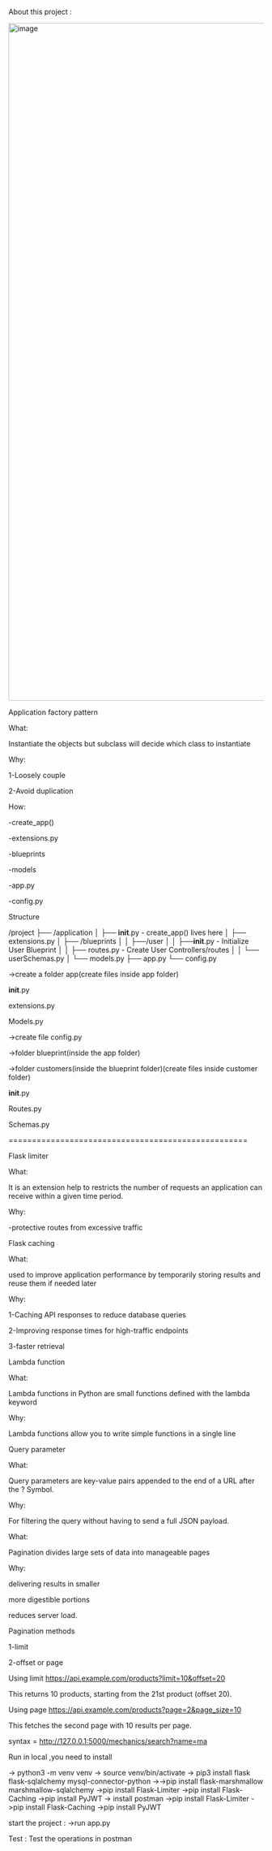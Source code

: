 About this project :

<img width="1335" alt="image" src="https://github.com/user-attachments/assets/61062899-e0d7-41a4-947c-98324ab93e94" />


Application factory pattern 

What: 

Instantiate the objects but subclass will decide which class to instantiate 

Why: 

1-Loosely couple 

2-Avoid duplication 

 
How: 

-create_app() 

-extensions.py 

-blueprints 

-models 

-app.py 

-config.py 

 

Structure  

 

/project 
├── /application 
│ ├── __init__.py - create_app() lives here 
│ ├── extensions.py 
│ ├── /blueprints 
│ │ ├──/user 
│ │ ├──__init__.py - Initialize User Blueprint 
│ │ ├── routes.py - Create User Controllers/routes 
│ │ └── userSchemas.py 
│ └── models.py 
├── app.py 
└── config.py 

 

->create a folder app(create files inside app folder) 

__init__.py 

extensions.py 

 Models.py 

 

->create file config.py 

->folder blueprint(inside the app folder) 

->folder customers(inside the blueprint folder)(create files inside customer folder) 

__init__.py 

Routes.py 

Schemas.py 

 

=================================================== 

Flask limiter 


What: 

It is an extension help to restricts the number of requests an application can receive within a given time period. 


Why: 

-protective routes from excessive traffic 


 Flask caching 

What: 

used to improve application performance by temporarily storing results and  reuse them if needed later 

Why: 

1-Caching API responses to reduce database queries 

2-Improving response times for high-traffic endpoints 

3-faster retrieval 


Lambda function

What: 

Lambda functions in Python are small functions defined with the lambda keyword 


Why: 

Lambda functions allow you to write simple functions in a single line 

 

Query parameter 

What: 

Query parameters are key-value pairs appended to the end of a URL after the ? Symbol. 

Why: 

For filtering the query without having to send a full JSON payload. 


What: 

Pagination divides large sets of data into manageable pages 

 

Why: 

delivering results in smaller 

more digestible portions 

reduces server load. 

 

Pagination methods 

1-limit 

2-offset or page 

Using limit 
https://api.example.com/products?limit=10&offset=20 

This returns 10 products, starting from the 21st product (offset 20). 

Using page 
https://api.example.com/products?page=2&page_size=10 

This fetches the second page with 10 results per page. 


syntax = http://127.0.0.1:5000/mechanics/search?name=ma


 
Run in local ,you need to install 
 
-> python3 -m venv venv 
-> source venv/bin/activate 
-> pip3 install flask flask-sqlalchemy mysql-connector-python 
->->pip install flask-marshmallow marshmallow-sqlalchemy 
->pip install Flask-Limiter
->pip install Flask-Caching 
->pip install PyJWT 
-> install postman 
->pip install Flask-Limiter
->pip install Flask-Caching 
->pip install PyJWT   

  start the project :
->run app.py
 


Test : 
Test the operations in postman

  
